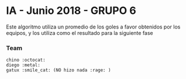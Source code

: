 # IA - Junio 2018 - GRUPO 6

Este algoritmo utiliza un promedio de los goles a favor obtenidos por los equipos, y los utiliza como el resultado para la siguiente fase

### Team
```
chino :octocat:
diego :metal:
gatux :smile_cat: (NO hizo nada :rage: )
```
